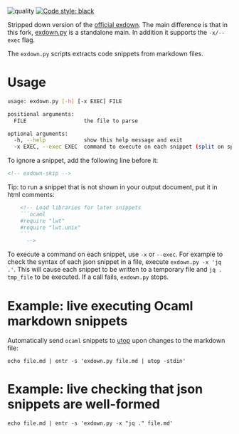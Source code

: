 ![quality](https://github.com/smelc/exdown/actions/workflows/lint.yml/badge.svg)
[![Code style: black](https://img.shields.io/badge/code%20style-black-000000.svg)](https://github.com/psf/black)

Stripped down version of the
[official exdown](https://github.com/nschloe/exdown/). The main difference
is that in this fork,
[exdown.py](https://github.com/smelc/exdown/blob/master/exdown.py)
is a standalone main. In addition it supports the `-x/--exec` flag.

The `exdown.py` scripts extracts code snippets from markdown files.

# Usage

```bash
usage: exdown.py [-h] [-x EXEC] FILE

positional arguments:
  FILE                  the file to parse

optional arguments:
  -h, --help            show this help message and exit
  -x EXEC, --exec EXEC  command to execute on each snippet (split on spaces). Must expect a [FILE] afterwards.
```

To ignore a snippet, add the following line before it:

```html
<!-- exdown-skip -->
```

Tip: to run a snippet that is not shown in your output document, put
it in html comments:

```html
    <!-- Load libraries for later snippets
    ```ocaml
    #require "lwt"
    #require "lwt.unix"
    ```
      -->
```

To execute a command on each snippet, use `-x` or `--exec`. For example
to check the syntax of each json snippet in a file, execute
`exdown.py -x 'jq .'`. This will cause each snippet to be written to
a temporary file and `jq . tmp_file` to be executed. If a call fails,
`exdown.py` stops.

# Example: live executing Ocaml markdown snippets

Automatically send `ocaml` snippets to [utop](https://opam.ocaml.org/packages/utop/)
upon changes to the markdown file:

```
echo file.md | entr -s 'exdown.py file.md | utop -stdin'
```

# Example: live checking that json snippets are well-formed

```
echo file.md | entr -s 'exdown.py -x "jq ." file.md'
```
